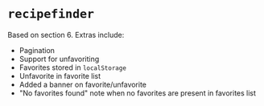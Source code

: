 # `recipefinder`

Based on section 6. Extras include:

- Pagination
- Support for unfavoriting
- Favorites stored in `localStorage`
- Unfavorite in favorite list
- Added a banner on favorite/unfavorite
- "No favorites found" note when no favorites are present in favorites list
